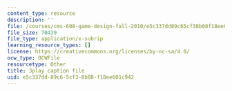 ```yaml
---
content_type: resource
description: ''
file: /courses/cms-608-game-design-fall-2010/e5c337dd89c65cf38b08f18ee601c942_68571.vtt
file_size: 70439
file_type: application/x-subrip
learning_resource_types: []
license: https://creativecommons.org/licenses/by-nc-sa/4.0/
ocw_type: OCWFile
resourcetype: Other
title: 3play caption file
uid: e5c337dd-89c6-5cf3-8b08-f18ee601c942
---
```

